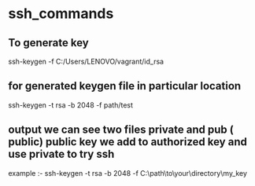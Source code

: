 # ssh_commands

## To generate key 
ssh-keygen -f C:/Users/LENOVO/vagrant/id_rsa

## for generated keygen file in particular location
ssh-keygen -t rsa -b 2048 -f path/test

## output we can see two files private and pub ( public) public key we add to authorized key and use private to try ssh

example :- ssh-keygen -t rsa -b 2048 -f C:\path\to\your\directory\my_key

